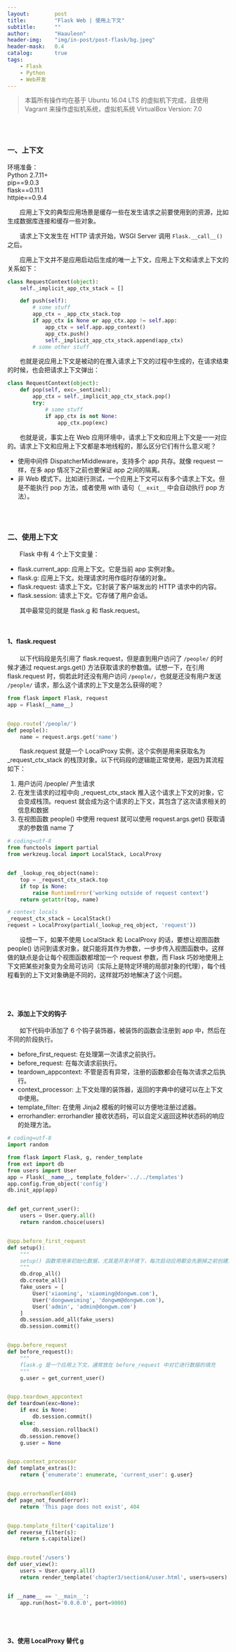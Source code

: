 ```yaml
---
layout:        post
title:         "Flask Web | 使用上下文"
subtitle:      ""
author:        "Haauleon"
header-img:    "img/in-post/post-flask/bg.jpeg"
header-mask:   0.4
catalog:       true
tags:
    - Flask
    - Python
    - Web开发
---
```


> 本篇所有操作均在基于 Ubuntu 16.04 LTS 的虚拟机下完成，且使用 Vagrant 来操作虚拟机系统，虚拟机系统 VirtualBox Version: 7.0 

<br>
<br>

### 一、上下文
环境准备：     
Python 2.7.11+      
pip==9.0.3     
flask==0.11.1   
httpie==0.9.4     

&emsp;&emsp;应用上下文的典型应用场景是缓存一些在发生请求之前要使用到的资源，比如生成数据库连接和缓存一些对象。     

&emsp;&emsp;请求上下文发生在 HTTP 请求开始，WSGI Server 调用 `Flask.__call__()` 之后。     

&emsp;&emsp;应用上下文并不是应用启动后生成的唯一上下文，应用上下文和请求上下文的关系如下：     
```python
class RequestContext(object):
    self._implicit_app_ctx_stack = []

    def push(self):
        # some stuff
        app_ctx = _app_ctx_stack.top
        if app_ctx is None or app_ctx.app != self.app:
            app_ctx = self.app.app_context()
            app_ctx.push()
            self._implicit_app_ctx_stack.append(app_ctx)
        # some other stuff
```

&emsp;&emsp;也就是说应用上下文是被动的在推入请求上下文的过程中生成的，在请求结束的时候，也会把请求上下文弹出：     
```python
class RequestContext(object):
    def pop(self, exc=_sentinel):
        app_ctx = self._implicit_app_ctx_stack.pop()
        try:
            # some stuff
            if app_ctx is not None:
                app_ctx.pop(exc)
```

&emsp;&emsp;也就是说，事实上在 Web 应用环境中，请求上下文和应用上下文是一一对应的。请求上下文和应用上下文都是本地线程的，那么区分它们有什么意义呢？    
- 使用中间件 DispatcherMiddleware，支持多个 app 共存。就像 request 一样，在多 app 情况下之前也要保证 app 之间的隔离。    
- 非 Web 模式下。比如进行测试，一个应用上下文可以有多个请求上下文。但是不能执行 pop 方法，或者使用 with 语句（`__exit__` 中会自动执行 pop 方法）。


<br>
<br>

### 二、使用上下文
&emsp;&emsp;Flask 中有 4 个上下文变量：     
- flask.current_app: 应用上下文。它是当前 app 实例对象。    
- flask.g: 应用上下文。处理请求时用作临时存储的对象。    
- flask.request: 请求上下文。它封装了客户端发出的 HTTP 请求中的内容。   
- flask.session: 请求上下文。它存储了用户会话。    

&emsp;&emsp;其中最常见的就是 flask.g 和 flask.request。   

<br>

#### 1、flask.request
&emsp;&emsp;以下代码段是先引用了 flask.request，但是直到用户访问了 `/people/` 的时候才通过 request.args.get() 方法获取请求的参数值。试想一下，在引用 flask.request 时，倘若此时还没有用户访问 `/people/`，也就是还没有用户发送 `/people/` 请求，那么这个请求的上下文是怎么获得的呢？       
```python
from flask import Flask, request
app = Flask(__name__)


@app.route('/people/')
def people():
    name = request.args.get('name')
```

&emsp;&emsp;flask.request 就是一个 LocalProxy 实例，这个实例是用来获取名为 _request_ctx_stack 的栈顶对象。以下代码段的逻辑能正常使用，是因为其流程如下：     
1. 用户访问 /people/ 产生请求   
2. 在发生请求的过程中向 _request_ctx_stack 推入这个请求上下文的对象，它会变成栈顶。request 就会成为这个请求的上下文，其包含了这次请求相关的信息和数据     
3. 在视图函数 people() 中使用 request 就可以使用 request.args.get() 获取请求的参数值 name 了   

```python
# coding=utf-8
from functools import partial
from werkzeug.local import LocalStack, LocalProxy


def _lookup_req_object(name):
    top = _request_ctx_stack.top
    if top is None:
        raise RuntimeError('working outside of request context')
    return getattr(top, name)

# context locals
_request_ctx_stack = LocalStack()
request = LocalProxy(partial(_lookup_req_object, 'request'))
```

&emsp;&emsp;设想一下，如果不使用 LocalStack 和 LocalProxy 的话，要想让视图函数 people() 访问到请求对象，就只能将其作为参数，一步步传入视图函数中。这样做的缺点是会让每个视图函数都增加一个 request 参数，而 Flask 巧妙地使用上下文把某些对象变为全局可访问（实际上是特定环境的局部对象的代理），每个线程看到的上下文对象确是不同的，这样就巧妙地解决了这个问题。

<br>
<br>

#### 2、添加上下文的钩子
&emsp;&emsp;如下代码中添加了 6 个钩子装饰器，被装饰的函数会注册到 app 中，然后在不同的阶段执行。      
- before_first_request: 在处理第一次请求之前执行。    
- before_request: 在每次请求前执行。    
- teardown_appcontext: 不管是否有异常，注册的函数都会在每次请求之后执行。    
- context_processor: 上下文处理的装饰器，返回的字典中的键可以在上下文中使用。    
- template_filter: 在使用 Jinja2 模板的时候可以方便地注册过滤器。    
- errorhandler: errorhandler 接收状态码，可以自定义返回这种状态码的响应的处理方法。    

```python
# coding=utf-8
import random

from flask import Flask, g, render_template
from ext import db
from users import User
app = Flask(__name__, template_folder='../../templates')
app.config.from_object('config')
db.init_app(app)


def get_current_user():
    users = User.query.all()
    return random.choice(users)


@app.before_first_request
def setup():
    """
    setup() 函数常用来初始化数据，尤其是开发环境下，每次启动应用都会先删掉之前创建的假数据再重新创建
    """
    db.drop_all()
    db.create_all()
    fake_users = [
        User('xiaoming', 'xiaoming@dongwm.com'),
        User('dongwweiming', 'dongwm@dongwm.com'),
        User('admin', 'admin@dongwm.com')
    ]
    db.session.add_all(fake_users)
    db.session.commit()


@app.before_request
def before_request():
    """
    flask.g 是一个应用上下文，通常放在 before_request 中对它进行数据的填充
    """
    g.user = get_current_user()


@app.teardown_appcontext
def teardown(exc=None):
    if exc is None:
        db.session.commit()
    else:
        db.session.rollback()
    db.session.remove()
    g.user = None


@app.context_processor
def template_extras():
    return {'enumerate': enumerate, 'current_user': g.user}


@app.errorhandler(404)
def page_not_found(error):
    return 'This page does not exist', 404


@app.template_filter('capitalize')
def reverse_filter(s):
    return s.capitalize()


@app.route('/users')
def user_view():
    users = User.query.all()
    return render_template('chapter3/section4/user.html', users=users)


if __name__ == '__main__':
    app.run(host='0.0.0.0', port=9000)
```

<br>
<br>

#### 3、使用 LocalProxy 替代 g
